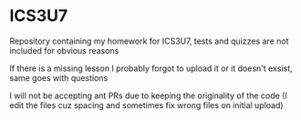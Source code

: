 # ICS3U7

Repository containing my homework for ICS3U7, tests and quizzes are not included for obvious reasons  

If there is a missing lesson I probably forgot to upload it or it doesn't exsist, same goes with questions  

I will not be accepting ant PRs due to keeping the originality of the code (I edit the files cuz spacing and sometimes fix wrong files on initial upload)   
